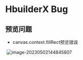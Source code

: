 # HbuilderX Bug

## 预览问题
- canvas.context.fillRect预览错误

​	![image-20230502144845807](https://s2.loli.net/2023/05/02/Uv3gdECfDXhPm7p.png)

